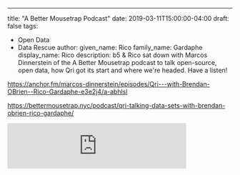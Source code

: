 ---
title: "A Better Mousetrap Podcast"
date: 2019-03-11T15:00:00-04:00
draft: false
tags:
- Open Data
- Data Rescue
author:
  given_name: Rico
  family_name: Gardaphe
  display_name: Rico
description: b5 & Rico sat down with Marcos Dinnerstein of the A Better Mousetrap podcast to talk open-source, open data, how Qri got its start and where we're headed. Have a listen!

https://anchor.fm/marcos-dinnerstein/episodes/Qri---with-Brendan-OBrien--Rico-Gardaphe-e3e2j4/a-abhlsl

https://bettermousetrap.nyc/podcast/qri-talking-data-sets-with-brendan-obrien-rico-gardaphe/


<iframe src="https://anchor.fm/marcos-dinnerstein/embed/episodes/Qri---with-Brendan-OBrien--Rico-Gardaphe-e3e2j4/a-abhlsl" height="102px" width="400px" frameborder="0" scrolling="no"></iframe>